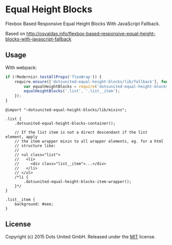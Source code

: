 Equal Height Blocks
===================

Flexbox Based Responsive Equal Height Blocks With JavaScript Fallback.

Based on http://osvaldas.info/flexbox-based-responsive-equal-height-blocks-with-javascript-fallback

Usage
-----

With webpack:

```javascript
if (!Modernizr.testAllProps('flexWrap')) {
    require.ensure(['dotsunited-equal-height-blocks/lib/fallback'], function() {
        var equalHeightBlocks = require('dotsunited-equal-height-blocks/lib/fallback');
        equalHeightBlocks('.list', '.list__item');
    });
}
```

```less
@import "~dotsunited-equal-height-blocks/lib/mixins";

.list {
    .dotsunited-equal-height-blocks-container();
    
    // If the list item is not a direct descendant if the list element, apply
    // the item wrapper mixin to all wrapper elements, eg. for a html
    // structure like:
    //
    // <ul class="list">
    //   <li>
    //     <div class="list__item">...</div>
    //   </li>
    // </ul>
    /*li {
        .dotsunited-equal-height-blocks-item-wrapper();
    }*/
}

.list__item {
    background: #eee;
}
```

License
-------

Copyright (c) 2015 Dots United GmbH.
Released under the [MIT](LICENSE?raw=1) license.
